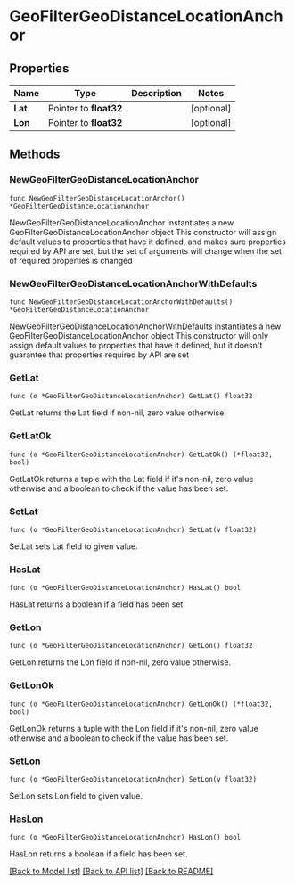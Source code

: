 # GeoFilterGeoDistanceLocationAnchor

## Properties

Name | Type | Description | Notes
------------ | ------------- | ------------- | -------------
**Lat** | Pointer to **float32** |  | [optional] 
**Lon** | Pointer to **float32** |  | [optional] 

## Methods

### NewGeoFilterGeoDistanceLocationAnchor

`func NewGeoFilterGeoDistanceLocationAnchor() *GeoFilterGeoDistanceLocationAnchor`

NewGeoFilterGeoDistanceLocationAnchor instantiates a new GeoFilterGeoDistanceLocationAnchor object
This constructor will assign default values to properties that have it defined,
and makes sure properties required by API are set, but the set of arguments
will change when the set of required properties is changed

### NewGeoFilterGeoDistanceLocationAnchorWithDefaults

`func NewGeoFilterGeoDistanceLocationAnchorWithDefaults() *GeoFilterGeoDistanceLocationAnchor`

NewGeoFilterGeoDistanceLocationAnchorWithDefaults instantiates a new GeoFilterGeoDistanceLocationAnchor object
This constructor will only assign default values to properties that have it defined,
but it doesn't guarantee that properties required by API are set

### GetLat

`func (o *GeoFilterGeoDistanceLocationAnchor) GetLat() float32`

GetLat returns the Lat field if non-nil, zero value otherwise.

### GetLatOk

`func (o *GeoFilterGeoDistanceLocationAnchor) GetLatOk() (*float32, bool)`

GetLatOk returns a tuple with the Lat field if it's non-nil, zero value otherwise
and a boolean to check if the value has been set.

### SetLat

`func (o *GeoFilterGeoDistanceLocationAnchor) SetLat(v float32)`

SetLat sets Lat field to given value.

### HasLat

`func (o *GeoFilterGeoDistanceLocationAnchor) HasLat() bool`

HasLat returns a boolean if a field has been set.

### GetLon

`func (o *GeoFilterGeoDistanceLocationAnchor) GetLon() float32`

GetLon returns the Lon field if non-nil, zero value otherwise.

### GetLonOk

`func (o *GeoFilterGeoDistanceLocationAnchor) GetLonOk() (*float32, bool)`

GetLonOk returns a tuple with the Lon field if it's non-nil, zero value otherwise
and a boolean to check if the value has been set.

### SetLon

`func (o *GeoFilterGeoDistanceLocationAnchor) SetLon(v float32)`

SetLon sets Lon field to given value.

### HasLon

`func (o *GeoFilterGeoDistanceLocationAnchor) HasLon() bool`

HasLon returns a boolean if a field has been set.


[[Back to Model list]](../README.md#documentation-for-models) [[Back to API list]](../README.md#documentation-for-api-endpoints) [[Back to README]](../README.md)


